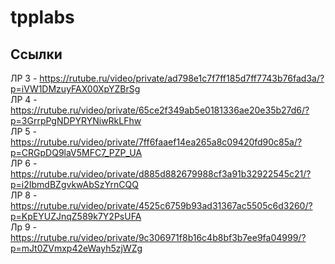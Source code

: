 # tpplabs

## Ссылки

ЛР 3 - https://rutube.ru/video/private/ad798e1c7f7ff185d7ff7743b76fad3a/?p=iVW1DMzuyFAX00XpYZBrSg  
ЛР 4 - https://rutube.ru/video/private/65ce2f349ab5e0181336ae20e35b27d6/?p=3GrrpPgNDPYRYNiwRkLFhw  
ЛР 5 - https://rutube.ru/video/private/7ff6faaef14ea265a8c09420fd90c85a/?p=CRGpDQ9laV5MFC7_PZP_UA  
ЛР 6 - https://rutube.ru/video/private/d885d882679988cf3a91b32922545c21/?p=i2IbmdBZgvkwAbSzYrnCQQ  
ЛР 8 - https://rutube.ru/video/private/4525c6759b93ad31367ac5505c6d3260/?p=KpEYUZJnqZ589k7Y2PsUFA  
Лр 9 - https://rutube.ru/video/private/9c306971f8b16c4b8bf3b7ee9fa04999/?p=mJt0ZVmxp42eWayh5zjWZg  
